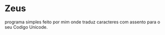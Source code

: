 # Zeus

programa simples feito por mim onde traduz caracteres com assento para o seu Codigo Unicode.
